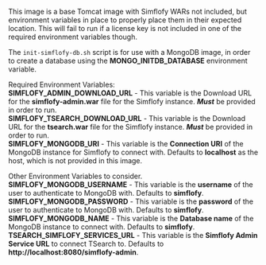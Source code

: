 This image is a base Tomcat image with Simflofy WARs not included, but environment variables in place to properly place them in their expected location.  This will fail to run if a license key is not included in one of the required environment variables though.

The `init-simflofy-db.sh` script is for use with a MongoDB image, in order to create a database using the **MONGO_INITDB_DATABASE** environment variable. 

Required Environment Variables:  
**SIMFLOFY_ADMIN_DOWNLOAD_URL** -  This variable is the Download URL for the **simflofy-admin.war** file for the Simflofy instance. ***Must*** be provided in order to run.   
**SIMFLOFY_TSEARCH_DOWNLOAD_URL** -  This variable is the Download URL for the **tsearch.war** file for the Simflofy instance. ***Must*** be provided in order to run.   
**SIMFLOFY_MONGODB_URI** - This variable is the **Connection URI** of the MongoDB instance for Simflofy to connect with. Defaults to **localhost** as the host, which is not provided in this image.  

Other Environment Variables to consider.  
**SIMFLOFY_MONGODB_USERNAME** - This variable is the **username** of the user to authenticate to MongoDB with. Defaults to **simflofy**.   
**SIMFLOFY_MONGODB_PASSWORD** - This variable is the **password** of the user to authenticate to MongoDB with. Defaults to **simflofy**.   
**SIMFLOFY_MONGODB_NAME** - This variable is the **Database name** of the MongoDB instance to connect with. Defaults to **simflofy**.  
**TSEARCH_SIMFLOFY_SERVICES_URL** - This variable is the **Simflofy Admin Service URL** to connect TSearch to. Defaults to **http://localhost:8080/simflofy-admin**.